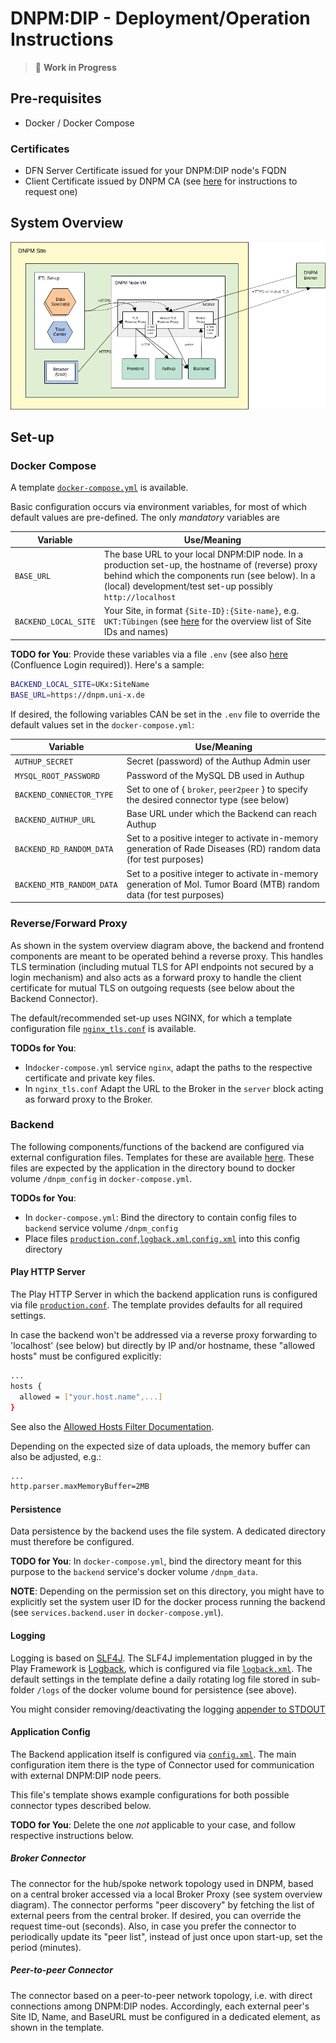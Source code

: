 # DNPM:DIP - Deployment/Operation Instructions

> 🚧 **Work in Progress**

## Pre-requisites

* Docker / Docker Compose

### Certificates

* DFN Server Certificate issued for your DNPM:DIP node's FQDN
* Client Certificate issued by DNPM CA (see [here](https://ibmi-ut.atlassian.net/wiki/spaces/DAM/pages/2590714/Zertifikat-Verwaltung#Zertifikat-Verwaltung-BeantragungeinesClient-Zertifikats) for instructions to request one)


## System Overview

![System Overview](System_Overview.png)


## Set-up

### Docker Compose

A template [`docker-compose.yml`](https://github.com/KohlbacherLab/dnpm-dip-deployment/blob/master/docker-compose.yml) is available.

Basic configuration occurs via environment variables, for most of which default values are pre-defined.
The only _mandatory_ variables are 

| Variable               | Use/Meaning                                                                                                                                                                                                            |
|------------------------|------------------------------------------------------------------------------------------------------------------------------------------------------------------------------------------------------------------------|
| `BASE_URL`             | The base URL to your local DNPM:DIP node. In a production set-up, the hostname of (reverse) proxy behind which the components run (see below). In a (local) development/test set-up possibly `http://localhost`        |
| `BACKEND_LOCAL_SITE`   | Your Site, in format `{Site-ID}:{Site-name}`, e.g. `UKT:Tübingen` (see [here](https://ibmi-ut.atlassian.net/wiki/spaces/DAM/pages/2613900/DNPM+DIP+-+Broker-Verbindungen) for the overview list of Site IDs and names) |


**TODO for You**: Provide these variables via a file `.env` (see also [here](https://docs.docker.com/compose/environment-variables/set-environment-variables/) (Confluence Login required)). Here's a sample:

```bash
BACKEND_LOCAL_SITE=UKx:SiteName
BASE_URL=https://dnpm.uni-x.de
```

If desired, the following variables CAN be set in the `.env` file to override the default values set in the `docker-compose.yml`:

| Variable | Use/Meaning |
| -------- | ----------- |
| `AUTHUP_SECRET`           | Secret (password) of the Authup Admin user |
| `MYSQL_ROOT_PASSWORD`     | Password of the MySQL DB used in Authup |
| `BACKEND_CONNECTOR_TYPE`  | Set to one of { `broker`, `peer2peer` } to specify the desired connector type (see below) | 
| `BACKEND_AUTHUP_URL`      | Base URL under which the Backend can reach Authup |  
| `BACKEND_RD_RANDOM_DATA`  | Set to a positive integer to activate in-memory generation of Rade Diseases (RD) random data (for test purposes) |
| `BACKEND_MTB_RANDOM_DATA` | Set to a positive integer to activate in-memory generation of Mol. Tumor Board (MTB) random data (for test purposes) |


### Reverse/Forward Proxy

As shown in the system overview diagram above, the backend and frontend components are meant to be operated behind a reverse proxy.
This handles TLS termination (including mutual TLS for API endpoints not secured by a login mechanism) and also acts as a forward proxy
to handle the client certificate for mutual TLS on outgoing requests (see below about the Backend Connector).

The default/recommended set-up uses NGINX, for which a template configuration file [`nginx_tls.conf`](https://github.com/KohlbacherLab/dnpm-dip-deployment/blob/master/nginx_tls.conf) is available.

**TODOs for You**: 

* In`docker-compose.yml` service `nginx`, adapt the paths to the respective certificate and private key files.
* In `nginx_tls.conf` Adapt the URL to the Broker in the `server` block acting as forward proxy to the Broker. 


### Backend

The following components/functions of the backend are configured via external configuration files.
Templates for these are available [here](https://github.com/KohlbacherLab/dnpm-dip-deployment/tree/master/backend-config).
These files are expected by the application in the directory bound to docker volume `/dnpm_config` in `docker-compose.yml`.

**TODOs for You**:

- In `docker-compose.yml`: Bind the directory to contain config files to `backend` service volume `/dnpm_config`
- Place files [`production.conf`](https://github.com/KohlbacherLab/dnpm-dip-deployment/blob/master/backend-config/production.conf),[`logback.xml`](https://github.com/KohlbacherLab/dnpm-dip-deployment/blob/master/backend-config/logback.xml),[`config.xml`](https://github.com/KohlbacherLab/dnpm-dip-deployment/blob/master/backend-config/config.xml) into this config directory



#### Play HTTP Server

The Play HTTP Server in which the backend application runs is configured via file [`production.conf`](https://github.com/KohlbacherLab/dnpm-dip-deployment/blob/master/backend-config/production.conf).
The template provides defaults for all required settings.

In case the backend won't be addressed via a reverse proxy forwarding to 'localhost' (see below) but directly by IP and/or hostname, these "allowed hosts" must be configured explicitly:

```bash
...
hosts {
  allowed = ["your.host.name",...]
}
```
See also the [Allowed Hosts Filter Documentation](https://www.playframework.com/documentation/3.0.x/AllowedHostsFilter).


Depending on the expected size of data uploads, the memory buffer can also be adjusted, e.g.:

```bash
...
http.parser.maxMemoryBuffer=2MB
```

#### Persistence

Data persistence by the backend uses the file system. A dedicated directory must therefore be configured. 

**TODO for You**: In `docker-compose.yml`, bind the directory meant for this purpose to the `backend` service's docker volume `/dnpm_data`. 

**NOTE**: Depending on the permission set on this directory, you might have to explicitly set the system user ID for the docker process running the backend (see `services.backend.user` in `docker-compose.yml`).


#### Logging

Logging is based on [SLF4J](https://slf4j.org/).
The SLF4J implementation plugged in by the Play Framework is [Logback](https://logback.qos.ch/), which is configured via file [`logback.xml`](https://github.com/KohlbacherLab/dnpm-dip-deployment/blob/master/backend-config/logback.xml).
The default settings in the template define a daily rotating log file stored in sub-folder `/logs` of the docker volume bound for persistence (see above).

You might consider removing/deactivating the logging [appender to STDOUT](https://github.com/KohlbacherLab/dnpm-dip-deployment/blob/master/backend-config/logback.xml#L30)


#### Application Config

The Backend application itself is configured via [`config.xml`](https://github.com/KohlbacherLab/dnpm-dip-deployment/blob/master/backend-config/config.xml).
The main configuration item there is the type of Connector used for communication with external DNPM:DIP node peers.

This file's template shows example configurations for both possible connector types described below.

**TODO for You**: Delete the one _not_ applicable to your case, and follow respective instructions below.

##### Broker Connector

The connector for the hub/spoke network topology used in DNPM, based on a central broker accessed via a local Broker Proxy (see system overview diagram).
The connector performs "peer discovery" by fetching the list of external peers from the central broker.
If desired, you can override the request time-out (seconds).
Also, in case you prefer the connector to periodically update its "peer list", instead of just once upon start-up, set the period (minutes).


##### Peer-to-peer Connector

The connector based on a peer-to-peer network topology, i.e. with direct connections among DNPM:DIP nodes.
Accordingly, each external peer's Site ID, Name, and BaseURL must be configured in a dedicated element, as shown in the template.











